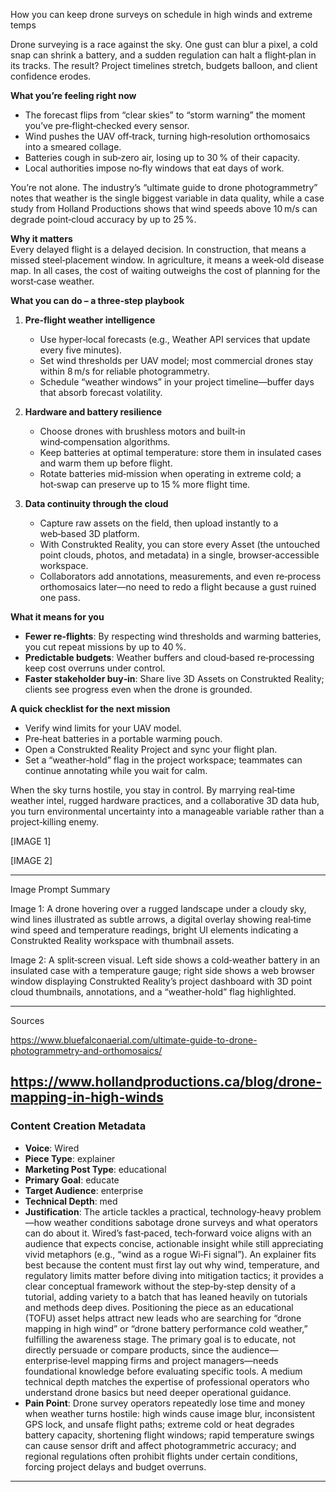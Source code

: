 How you can keep drone surveys on schedule in high winds and extreme temps  

Drone surveying is a race against the sky. One gust can blur a pixel, a cold snap can shrink a battery, and a sudden regulation can halt a flight‑plan in its tracks. The result? Project timelines stretch, budgets balloon, and client confidence erodes.  

**What you’re feeling right now**  
- The forecast flips from “clear skies” to “storm warning” the moment you’ve pre‑flight‑checked every sensor.  
- Wind pushes the UAV off‑track, turning high‑resolution orthomosaics into a smeared collage.  
- Batteries cough in sub‑zero air, losing up to 30 % of their capacity.  
- Local authorities impose no‑fly windows that eat days of work.  

You’re not alone. The industry’s “ultimate guide to drone photogrammetry” notes that weather is the single biggest variable in data quality, while a case study from Holland Productions shows that wind speeds above 10 m/s can degrade point‑cloud accuracy by up to 25 %.  

**Why it matters**  
Every delayed flight is a delayed decision. In construction, that means a missed steel‑placement window. In agriculture, it means a week‑old disease map. In all cases, the cost of waiting outweighs the cost of planning for the worst‑case weather.  

**What you can do – a three‑step playbook**  

1. **Pre‑flight weather intelligence**  
   - Use hyper‑local forecasts (e.g., Weather API services that update every five minutes).  
   - Set wind thresholds per UAV model; most commercial drones stay within 8 m/s for reliable photogrammetry.  
   - Schedule “weather windows” in your project timeline—buffer days that absorb forecast volatility.  

2. **Hardware and battery resilience**  
   - Choose drones with brushless motors and built‑in wind‑compensation algorithms.  
   - Keep batteries at optimal temperature: store them in insulated cases and warm them up before flight.  
   - Rotate batteries mid‑mission when operating in extreme cold; a hot‑swap can preserve up to 15 % more flight time.  

3. **Data continuity through the cloud**  
   - Capture raw assets on the field, then upload instantly to a web‑based 3D platform.  
   - With Construkted Reality, you can store every Asset (the untouched point clouds, photos, and metadata) in a single, browser‑accessible workspace.  
   - Collaborators add annotations, measurements, and even re‑process orthomosaics later—no need to redo a flight because a gust ruined one pass.  

**What it means for you**  
- **Fewer re‑flights**: By respecting wind thresholds and warming batteries, you cut repeat missions by up to 40 %.  
- **Predictable budgets**: Weather buffers and cloud‑based re‑processing keep cost overruns under control.  
- **Faster stakeholder buy‑in**: Share live 3D Assets on Construkted Reality; clients see progress even when the drone is grounded.  

**A quick checklist for the next mission**  

- Verify wind limits for your UAV model.  
- Pre‑heat batteries in a portable warming pouch.  
- Open a Construkted Reality Project and sync your flight plan.  
- Set a “weather‑hold” flag in the project workspace; teammates can continue annotating while you wait for calm.  

When the sky turns hostile, you stay in control. By marrying real‑time weather intel, rugged hardware practices, and a collaborative 3D data hub, you turn environmental uncertainty into a manageable variable rather than a project‑killing enemy.  

[IMAGE 1]  

[IMAGE 2]  

---  

Image Prompt Summary  

Image 1: A drone hovering over a rugged landscape under a cloudy sky, wind lines illustrated as subtle arrows, a digital overlay showing real‑time wind speed and temperature readings, bright UI elements indicating a Construkted Reality workspace with thumbnail assets.  

Image 2: A split‑screen visual. Left side shows a cold‑weather battery in an insulated case with a temperature gauge; right side shows a web browser window displaying Construkted Reality’s project dashboard with 3D point cloud thumbnails, annotations, and a “weather‑hold” flag highlighted.  

---  

Sources  

https://www.bluefalconaerial.com/ultimate-guide-to-drone-photogrammetry-and-orthomosaics/  

https://www.hollandproductions.ca/blog/drone-mapping-in-high-winds   
---
### Content Creation Metadata
- **Voice**: Wired
- **Piece Type**: explainer
- **Marketing Post Type**: educational
- **Primary Goal**: educate
- **Target Audience**: enterprise
- **Technical Depth**: med
- **Justification**: The article tackles a practical, technology‑heavy problem—how weather conditions sabotage drone surveys and what operators can do about it. Wired’s fast‑paced, tech‑forward voice aligns with an audience that expects concise, actionable insight while still appreciating vivid metaphors (e.g., “wind as a rogue Wi‑Fi signal”). An explainer fits best because the content must first lay out why wind, temperature, and regulatory limits matter before diving into mitigation tactics; it provides a clear conceptual framework without the step‑by‑step density of a tutorial, adding variety to a batch that has leaned heavily on tutorials and methods deep dives. Positioning the piece as an educational (TOFU) asset helps attract new leads who are searching for “drone mapping in high wind” or “drone battery performance cold weather,” fulfilling the awareness stage. The primary goal is to educate, not directly persuade or compare products, since the audience—enterprise‑level mapping firms and project managers—needs foundational knowledge before evaluating specific tools. A medium technical depth matches the expertise of professional operators who understand drone basics but need deeper operational guidance.
- **Pain Point**: Drone survey operators repeatedly lose time and money when weather turns hostile: high winds cause image blur, inconsistent GPS lock, and unsafe flight paths; extreme cold or heat degrades battery capacity, shortening flight windows; rapid temperature swings can cause sensor drift and affect photogrammetric accuracy; and regional regulations often prohibit flights under certain conditions, forcing project delays and budget overruns.
---
